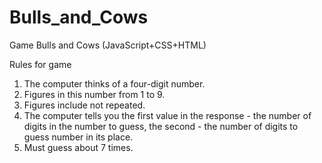 Bulls_and_Cows
==============

Game Bulls and Cows (JavaScript+CSS+HTML)



Rules for game

1. The computer thinks of a four-digit number.
2. Figures in this number from 1 to 9.
3. Figures include not repeated.
4. The computer tells you the first value in the response - the number of digits in the number to guess, 
   the second - the number of digits to guess number in its place.
5. Must guess about 7 times.


